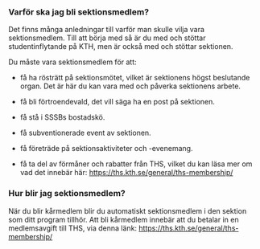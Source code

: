 ### Varför ska jag bli sektionsmedlem?

Det finns många anledningar till varför man skulle vilja vara sektionsmedlem. Till att börja med så är du med och stöttar studentinflytande på KTH, men är också med och stöttar sektionen.

Du måste vara sektionsmedlem för att:

- få ha rösträtt på sektionsmötet, vilket är sektionens högst beslutande organ. Det är här du kan vara med och påverka sektionens arbete.

- få bli förtroendevald, det vill säga ha en post på sektionen.

- få stå i SSSBs bostadskö.

- få subventionerade event av sektionen.

- få företräde på sektionsaktiviteter och -evenemang.

- få ta del av förmåner och rabatter från THS, vilket du kan läsa mer om vad det innebär här: https://ths.kth.se/general/ths-membership/

### Hur blir jag sektionsmedlem?

När du blir kårmedlem blir du automatiskt sektionsmedlem i den sektion som ditt program tillhör. Att bli kårmedlem innebär att du betalar in en medlemsavgift till THS, via denna länk: https://ths.kth.se/general/ths-membership/
